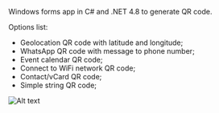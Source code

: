 Windows forms app in C# and .NET 4.8 to generate QR code.

Options list:
  - Geolocation QR code with latitude and longitude;
  - WhatsApp QR code with message to phone number;
  - Event calendar QR code;
  - Connect to WiFi network QR code;
  - Contact/vCard QR code;
  - Simple string QR code;


![Alt text](scree,jpg "Screen")
